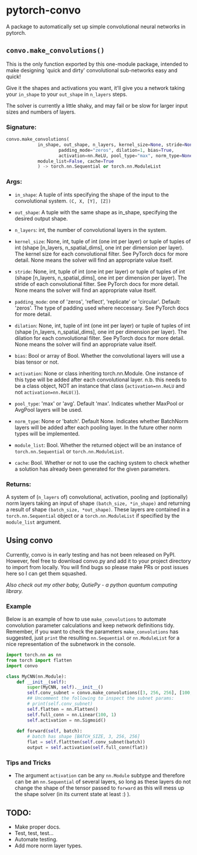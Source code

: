 # pytorch-convo
 A package to automatically set up simple convolutional neural networks in pytorch.
 
## `convo.make_convolutions()`

This is the only function exported by this one-module package, intended to make designing 'quick and dirty'
convolutional sub-networks easy and quick!

Give it the shapes and activations you want, it'll give you a network taking your `in_shape` to your `out_shape`
in `n_layers` steps.

The solver is currently a little shaky, and may fail or be slow for larger input sizes and numbers of layers.

### Signature:
```python
convo.make_convolutions(
		    in_shape, out_shape, n_layers, kernel_size=None, stride=None,
            	    padding_mode="zeros", dilation=1, bias=True, 
            	    activation=nn.ReLU, pool_type="max", norm_type=None, 
		    module_list=False, cache=True
		    ) -> torch.nn.Sequential or torch.nn.ModuleList
```

### Args:

- `in_shape`: A tuple of ints specifying the shape of the input to the convolutional
system. `(C, X, [Y], [Z])`

- `out_shape`: A tuple with the same shape as in_shape, specifying the desired
output shape. 

- `n_layers`: int, the number of convolutional layers in the system.

- `kernel_size`: None, int, tuple of int (one int per layer) or tuple of tuples of int
 (shape \[n_layers, n_spatial_dims], one int per dimension per layer). The kernel size
 for each convolutional filter. See PyTorch docs for more detail. None means the solver will
 find an appropriate value itself.
 
- `stride`: None, int, tuple of int (one int per layer) or tuple of tuples of int
 (shape \[n_layers, n_spatial_dims], one int per dimension per layer). The stride
 of each convolutional filter. See PyTorch docs for more detail. None means the solver will
 find an appropriate value itself.
 
- `padding_mode`: one of 'zeros', 'reflect', 'replicate' or 'circular'. Default: 'zeros'.
	The type of padding used where neccessary. See PyTorch docs for more detail.
	
- `dilation`: None, int, tuple of int (one int per layer) or tuple of tuples of int
 (shape \[n_layers, n_spatial_dims], one int per dimension per layer). The dilation for each 
 convolutional filter. See PyTorch docs for more detail. None means the solver will
 find an appropriate value itself.
 
- `bias`: Bool or array of Bool. Whether the convolutional layers will use a bias tensor or not.

- `activation`: None or class inheriting torch.nn.Module. One instance of this type will be 
added after each convolutional layer. n.b. this needs to be a class object, NOT an instance
that class (`activation=nn.ReLU` and not `activation=nn.ReLU()`).

- `pool_type`: 'max' or 'avg'. Default 'max'. Indicates whether MaxPool or AvgPool layers will be used.

- `norm_type`: None or 'batch'. Default None. Indicates whether BatchNorm layers will be added after
each pooling layer. In the future other norm types will be implemented.

- `module_list`: Bool. Whether the returned object will be an instance of `torch.nn.Sequential`
or `torch.nn.ModuleList`.

- `cache`: Bool. Whether or not to use the caching system to check whether a solution has already
been generated for the given parameters.

### Returns:

A system of (`n_layers` of) convolutional, activation, pooling and (optionally) norm layers 
taking an input of shape `(batch_size, *in_shape)` and returning a result of shape `(batch_size, *out_shape)`.
These layers are contained in a `torch.nn.Sequential` object or a `torch.nn.ModuleList` if specified by the
`module_list` argument.

## Using convo

Currently, convo is in early testing and has not been released on PyPI. However, feel free to download convo.py
and add it to your project directory to import from locally. You will find bugs so please make PRs or post issues
here so I can get them squashed.

*Also check out my other baby, QutiePy - a python quantum computing library.*

### Example

Below is an example of how to use `make_convolutions` to automate convolution parameter calculations and
keep network definitions tidy. Remember, if you want to check the parameters `make_convolutions` has suggested,
just `print` the resulting `nn.Sequential` or `nn.ModuleList` for a nice representation of the subnetwork in the console.

```python
import torch.nn as nn
from torch import flatten
import convo

class MyCNN(nn.Module):
	def __init__(self):
		super(MyCNN, self).__init__()
		self.conv_subnet = convo.make_convolutions([3, 256, 256], [100, 1, 1], 3)
		## Uncomment the following to inspect the subnet params:
		# print(self.conv_subnet)
		self.flatten = nn.Flatten()
		self.full_conn = nn.Linear(100, 1)
		self.activation = nn.Sigmoid()
	
	def forward(self, batch):
		# batch has shape [BATCH_SIZE, 3, 256, 256]
		flat = self.flattten(self.conv_subnet(batch))
		output = self.activation(self.full_conn(flat))
```

### Tips and Tricks

- The argument `activation` can be any `nn.Module` subtype and therefore can be an `nn.Sequential` of several layers, so long as these layers do not change the shape of the
tensor passed to `forward` as this will mess up the shape solver (in its current state at least :) ).

## TODO:
- Make proper docs.
- Test, test, test...
- Automate testing.
- Add more norm layer types.


